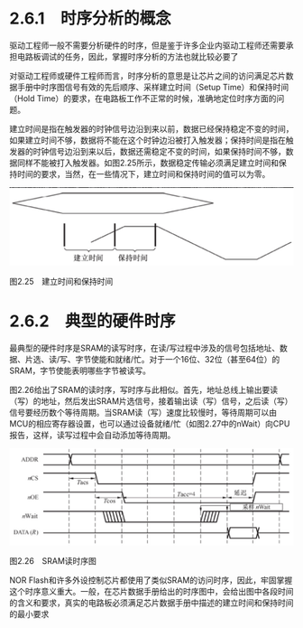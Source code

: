 # 2.6.1　时序分析的概念

驱动工程师一般不需要分析硬件的时序，但是鉴于许多企业内驱动工程师还需要承担电路板调试的任务，因此，掌握时序分析的方法也就比较必要了

对驱动工程师或硬件工程师而言，时序分析的意思是让芯片之间的访问满足芯片数据手册中时序图信号有效的先后顺序、采样建立时间（Setup Time）和保持时间（Hold Time）的要求，在电路板工作不正常的时候，准确地定位时序方面的问题。

建立时间是指在触发器的时钟信号边沿到来以前，数据已经保持稳定不变的时间，如果建立时间不够，数据将不能在这个时钟边沿被打入触发器；保持时间是指在触发器的时钟信号边沿到来以后，数据还需稳定不变的时间，如果保持时间不够，数据同样不能被打入触发器。如图2.25所示，数据稳定传输必须满足建立时间和保持时间的要求，当然，在一些情况下，建立时间和保持时间的值可以为零。

![image-20250323212039668](./figure/image-20250323212039668.png)

图2.25　建立时间和保持时间

# 2.6.2　典型的硬件时序

最典型的硬件时序是SRAM的读写时序，在读/写过程中涉及的信号包括地址、数据、片选、读/写、字节使能和就绪/忙。对于一个16位、32位（甚至64位）的SRAM，字节使能表明哪些字节被读写。

图2.26给出了SRAM的读时序，写时序与此相似。首先，地址总线上输出要读（写）的地址，然后发出SRAM片选信号，接着输出读（写）信号，之后读（写）信号要经历数个等待周期。当SRAM读（写）速度比较慢时，等待周期可以由MCU的相应寄存器设置，也可以通过设备就绪/忙（如图2.27中的nWait）向CPU报告，这样，读写过程中会自动添加等待周期。

![image-20250323212118955](./figure/image-20250323212118955.png)

图2.26　SRAM读时序图

NOR Flash和许多外设控制芯片都使用了类似SRAM的访问时序，因此，牢固掌握这个时序意义重大。一般，在芯片数据手册给出的时序图中，会给出图中各段时间的含义和要求，真实的电路板必须满足芯片数据手册中描述的建立时间和保持时间的最小要求

